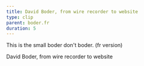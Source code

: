 ```yaml
---
title: David Boder, from wire recorder to website
type: clip
parent: boder.fr
duration: 5
---
```


This is the small boder don't boder. (fr version)

<!-- more --> 
David Boder, from wire recorder to website